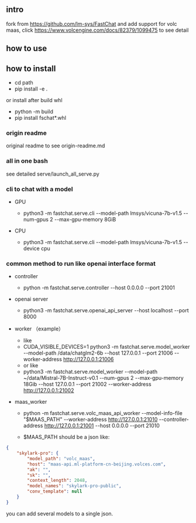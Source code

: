 ## intro 
fork from https://github.com/lm-sys/FastChat
and add support for volc maas, click https://www.volcengine.com/docs/82379/1099475 to see detail

## how to use

## how to install
* cd path
* pip install -e .

or install after build whl
* python -m build
* pip install fschat*.whl

### origin readme
original readme to see origin-readme.md

### all in one bash
see detailed serve/launch_all_serve.py


### cli to chat with a model

* GPU
  * python3 -m fastchat.serve.cli --model-path lmsys/vicuna-7b-v1.5 --num-gpus 2 --max-gpu-memory 8GiB

* CPU 
  * python3 -m fastchat.serve.cli --model-path lmsys/vicuna-7b-v1.5 --device cpu


### common method to run like openai interface format

* controller 
  * python -m fastchat.serve.controller --host 0.0.0.0 --port 21001
* openai server
  * python3 -m fastchat.serve.openai_api_server --host localhost --port 8000
* worker （example）
  * like
  * CUDA_VISIBLE_DEVICES=1 python3 -m fastchat.serve.model_worker --model-path /data/chatglm2-6b  --host 127.0.0.1 --port 21006 --worker-address http://127.0.0.1:21006 
  * or like
  * python3 -m fastchat.serve.model_worker --model-path ~/data/Mistral-7B-Instruct-v0.1  --num-gpus 2 --max-gpu-memory 18Gib --host 127.0.0.1 --port 21002 --worker-address http://127.0.0.1:21002

* maas_worker
  
  * python -m fastchat.serve.volc_maas_api_worker --model-info-file "$MAAS_PATH" --worker-address http://127.0.0.1:21010 --controller-address http://127.0.0.1:21001 --host 0.0.0.0 --port 21010

  * $MAAS_PATH should be a json like:
```json
{
    "skylark-pro": {
        "model_path": "volc_maas",
        "host": "maas-api.ml-platform-cn-beijing.volces.com",
        "ak": "",
        "sk": "",
        "context_length": 2048,
        "model_names": "skylark-pro-public",
        "conv_template": null
    }
}
```

you can add several models to a single json.